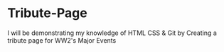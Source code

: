 # Tribute-Page

I will be demonstrating my knowledge of HTML CSS & Git by Creating a tribute page for WW2's Major Events

